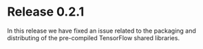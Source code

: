# Release 0.2.1

In this release we have fixed an issue related to the packaging and
distributing of the pre-compiled TensorFlow shared libraries.
